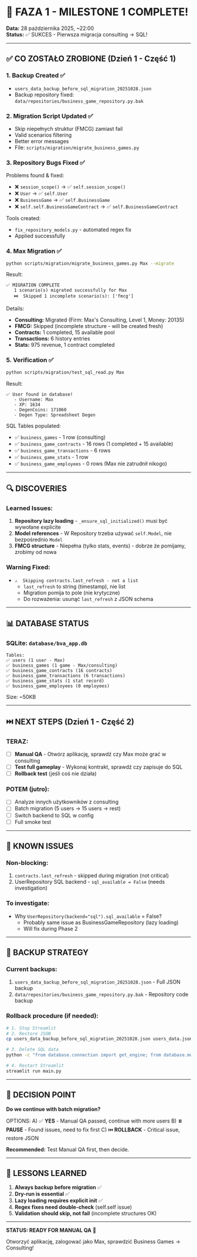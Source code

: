 # 🎉 FAZA 1 - MILESTONE 1 COMPLETE!

**Data:** 28 października 2025, ~22:00  
**Status:** ✅ SUKCES - Pierwsza migracja consulting → SQL!

---

## ✅ CO ZOSTAŁO ZROBIONE (Dzień 1 - Część 1)

### 1. **Backup Created** ✅
- `users_data_backup_before_sql_migration_20251028.json`
- Backup repository fixed: `data/repositories/business_game_repository.py.bak`

### 2. **Migration Script Updated** ✅
- Skip niepełnych struktur (FMCG) zamiast fail
- Valid scenarios filtering
- Better error messages
- File: `scripts/migration/migrate_business_games.py`

### 3. **Repository Bugs Fixed** ✅
Problems found & fixed:
- ❌ `session_scope()` → ✅ `self.session_scope()`
- ❌ `User` → ✅ `self.User`
- ❌ `BusinessGame` → ✅ `self.BusinessGame`
- ❌ `self.self.BusinessGameContract` → ✅ `self.BusinessGameContract`

Tools created:
- `fix_repository_models.py` - automated regex fix
- Applied successfully

### 4. **Max Migration** ✅
```bash
python scripts/migration/migrate_business_games.py Max --migrate
```

Result:
```
✅ MIGRATION COMPLETE
   1 scenario(s) migrated successfully for Max
   ⏭️  Skipped 1 incomplete scenario(s): ['fmcg']
```

Details:
- **Consulting:** Migrated (Firm: Max's Consulting, Level 1, Money: 20135)
- **FMCG:** Skipped (incomplete structure - will be created fresh)
- **Contracts:** 1 completed, 15 available pool
- **Transactions:** 6 history entries
- **Stats:** 975 revenue, 1 contract completed

### 5. **Verification** ✅
```bash
python scripts/migration/test_sql_read.py Max
```

Result:
```
✅ User found in database!
   - Username: Max
   - XP: 1634
   - DegenCoins: 171060
   - Degen Type: Spreadsheet Degen
```

SQL Tables populated:
- ✅ `business_games` - 1 row (consulting)
- ✅ `business_game_contracts` - 16 rows (1 completed + 15 available)
- ✅ `business_game_transactions` - 6 rows
- ✅ `business_game_stats` - 1 row
- ✅ `business_game_employees` - 0 rows (Max nie zatrudnił nikogo)

---

## 🔍 DISCOVERIES

### Learned Issues:
1. **Repository lazy loading** - `_ensure_sql_initialized()` musi być wywołane explicite
2. **Model references** - W Repository trzeba używać `self.Model`, nie bezpośrednio `Model`
3. **FMCG structure** - Niepełna (tylko stats, events) - dobrze że pomijamy, zrobimy od nowa

### Warning Fixed:
- `⚠️  Skipping contracts.last_refresh - not a list`
  * `last_refresh` to string (timestamp), nie list
  * Migration pomija to pole (nie krytyczne)
  * Do rozważenia: usunąć `last_refresh` z JSON schema

---

## 📊 DATABASE STATUS

### SQLite: `database/bva_app.db`
```
Tables:
✅ users (1 user - Max)
✅ business_games (1 game - Max/consulting)
✅ business_game_contracts (16 contracts)
✅ business_game_transactions (6 transactions)
✅ business_game_stats (1 stat record)
✅ business_game_employees (0 employees)
```

Size: ~50KB

---

## ⏭️ NEXT STEPS (Dzień 1 - Część 2)

### TERAZ:
- [ ] **Manual QA** - Otwórz aplikację, sprawdź czy Max może grać w consulting
- [ ] **Test full gameplay** - Wykonaj kontrakt, sprawdź czy zapisuje do SQL
- [ ] **Rollback test** (jeśli coś nie działa)

### POTEM (jutro):
- [ ] Analyze innych użytkowników z consulting
- [ ] Batch migration (5 users → 15 users → rest)
- [ ] Switch backend to SQL w config
- [ ] Full smoke test

---

## 🐛 KNOWN ISSUES

### Non-blocking:
1. `contracts.last_refresh` - skipped during migration (not critical)
2. UserRepository SQL backend - `sql_available = False` (needs investigation)

### To investigate:
- Why `UserRepository(backend="sql").sql_available` = False?
  * Probably same issue as BusinessGameRepository (lazy loading)
  * Will fix during Phase 2

---

## 💾 BACKUP STRATEGY

### Current backups:
1. `users_data_backup_before_sql_migration_20251028.json` - Full JSON backup
2. `data/repositories/business_game_repository.py.bak` - Repository code backup

### Rollback procedure (if needed):
```bash
# 1. Stop Streamlit
# 2. Restore JSON
cp users_data_backup_before_sql_migration_20251028.json users_data.json

# 3. Delete SQL data
python -c "from database.connection import get_engine; from database.models import Base; engine = get_engine(); Base.metadata.drop_all(engine)"

# 4. Restart Streamlit
streamlit run main.py
```

---

## 🎯 DECISION POINT

**Do we continue with batch migration?**

OPTIONS:
A) ✅ **YES** - Manual QA passed, continue with more users
B) ⏸️ **PAUSE** - Found issues, need to fix first
C) ⏮️ **ROLLBACK** - Critical issue, restore JSON

**Recommended:** Test Manual QA first, then decide.

---

## 📝 LESSONS LEARNED

1. **Always backup before migration** ✅
2. **Dry-run is essential** ✅
3. **Lazy loading requires explicit init** ✅
4. **Regex fixes need double-check** (self.self issue)
5. **Validation should skip, not fail** (incomplete structures OK)

---

**STATUS: READY FOR MANUAL QA** 🚀

Otworzyć aplikację, zalogować jako Max, sprawdzić Business Games → Consulting!
